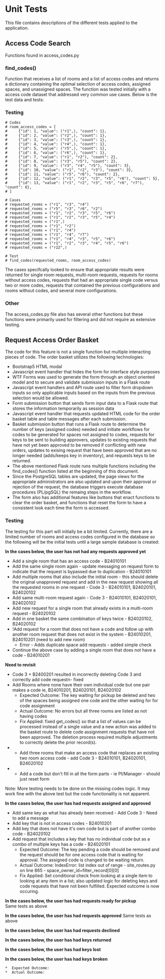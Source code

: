 # Unit Tests

This file contains descriptions of the different tests applied to the application.  

## Access Code Search
Functions found in access_codes.py

### find_codes()
Function that receives a list of rooms and a list of access codes and returns a dictionary containing the optimal selection of access codes, assigned spaces, and unassigned spaces.  The function was tested initially with a access code dataset that addressed very common use cases.  Below is the test data and tests:


### Testing
``` 
# Codes
# room_access_codes = [
#     {"id": 1, "value": ("r1",), "count": 1},
#     {"id": 2, "value": ("r2",), "count": 1},
#     {"id": 3, "value": ("r3",), "count": 1},
#     {"id": 4, "value": ("r4",), "count": 1},
#     {"id": 5, "value": ("r5",), "count": 1},
#     {"id": 6, "value": ("r6",), "count": 1},
#     {"id": 7, "value": ("r1", "r2"), "count": 2},
#     {"id": 8, "value": ("r3", "r5"), "count": 2},
#     {"id": 9, "value": ("r3", "r4", "r5"), "count": 3},
#     {"id": 10, "value": ("r1", "r2", "r3"), "count": 3},
#     {"id": 11, "value": ("r5", "r6"), "count": 2},
#     {"id": 12, "value": ("r1", "r2", "r3", "r5", "r6"), "count": 5},
#     {"id": 13, "value": ("r1", "r2", "r3", "r5", "r6", "r7"), "count": 6},
# ]
```
``` 
# Cases
# requested_rooms = ("r1", "r3", "r4")
# requested_rooms = ("r5", "r3", "r6", "r2")
# requested_rooms = ("r1", "r2", "r3", "r5", "r6")
# requested_rooms = ("r1", "r2", "r3", "r5", "r4")
# requested_rooms = ("r1",)
# requested_rooms = ("r1", "r2")
# requested_rooms = ("r1", "r4")
# requested_rooms = ("r1", "r4", "r7")
# requested_rooms = ("r1", "r4", "r3", "r5", "r6")
# requested_rooms = ("r1", "r2", "r3", "r4", "r5", "r6")
# requested_rooms = ("r22",)
```
``` 
# Test
# find_codes(requested_rooms, room_access_codes)
```
The cases specifcally looked to ensure that appropriate results were returned for single room requests, multi-room requests, requests for rooms without access codes, requests that had an appropriate single code versus two or more codes, requests that contained the previous configurations and rooms without codes, and several more configurations.  

### Other
The access_codes.py file also has several other functions but these functions were primarily used for filtering and did not require as extensive testing.  

## Request Access Order Basket

The code for this feature is not a single function but multiple interacting pieces of code.  The order basket utilizes the following technologies:  
*  Bootstrap5 HTML modal
*  Javascript event handler that hides the form for interface style purposes  
*  WTF Forms was used to generate the form through an object oriented model and to secure and validate submission inputs in a Flask route
*  Javascript event handlers and API route used to filter form dropdown inputs so only applicable inputs based on the inputs from the previous selection would be allowed.
*  Form submission button that sends form input data to a Flask route that stores the information temporarily as session data
*  Javascript event handler that requests updated HTML code for the order basket table and table messages after each submission.  
*  Basket submission button that runs a Flask route to determine the number of keys (assigned codes) needed and initiate workflows for codes to be generated for spaces not assigned to codes, requests for keys to be sent to building approvers, updates to existing requests that have not yet been approved to be removed if conflicting with new orders, updates to exising request that have been approved that are no longer needed (adds/keeps key in inventory), and requests keys to be returned.
*  The above mentioned Flask route runs multiple functions including the find_codes() function listed at the beginning of this document.   
*  Since the PostgreSQL tables are updated, the page views for the appropriate administrators are also updated and upon their approval or rejection of the request, the database triggers execute database procedures (PL/pgSQL) the remaing steps in the workflow.  
*  The form also has additional features like buttons that enact functions to clear the order basket, and functions that reset the form to have a consistent look each time the form is accessed.  

### Testing  

The testing for this part will initially be a bit limited.  Currently, there are a limited number of rooms and access codes configured in the database so the following will be the initial tests until a large sample database is created:  

**In the cases below, the user has not had any requests approved yet**  
*  Add a single room that has an access code  - B24010101
*  Add the same single room again - update messaging on request form to indicate that the request is bypassed due to duplication  - B24010101
*  Add multiple rooms that also include the initial room - this should delete the original unapproved request and add in the new request showing all the requested rooms in one request - Code 3 - B24010101, B24020101, B24020102
*  Add same multi-room request again - Code 3 - B24010101, B24020101, B24020102
*  Add new request for a single room that already exists in a multi-room request - B24020102
*  Add in one basket the same combination of keys twice - B24020102,  B24020102
*  !Add request for a room that does not have a code and follow up with another room request that does not exist in the system - B24010201, B24010201 (need to add new room)
    * Error - Adds duplicate space add requests - added simple check
*  Continue the above case by adding a single room that does not have a code - B24010201

**Need to revisit**
*  Code 3 + B2400201 resulted in incorrectly deleting Code 3 and correctly add code requestn- fixed
*  Add Rooms where none have their own individual code but one pair makes a code ie, B24010201, B24020101, B24020102
    * Expected Outcome:  The key waiting for pickup be deleted and two of the spaces being assigned one code and the other waiting for for code assignment
    * Actual Outcome:  No errors but all three rooms are listed as not having codes
    * Fix Applied:  fixed get_codes() so that a list of values can be processed instead of a single value and a new action was added to the basket route to delete code assignment requests that have not been approved.  The deletion process required multiple adjustments to correctly delete the prior record(s).  
*  - Add three rooms that make an access code that replaces an existing two room access code - add Code 3 - B24010101, B24020101, B24020102
* - Add a code but don't fill in all the form parts - ie PI/Manager - should just reset form

Note:  More testing needs to be done on the missing codes logic.  It may work fine with the above test but the code functionality is not apparent.

**In the cases below, the user has had requests assigned and approved**
*  Add same key as what has already been received - Add Code 3 - Need to add a message
*  Add key that is not in access codes - B24010201
*  Add key that does not have it's own code but is part of another combo code - B24020102
*  Add request that includes a key that has no individual code but as a combo of multiple keys has a code - B24020101
    * Expected Outcome:  The key pending a code should be removed and the request should be for one access code that is waiting for approval. The assigned code is changed to be waiting return.
    * Actual Outcome:  IndexError: list index out of range - site_routes.py on line 865 - space_owner_id=filter_record[0][0]
    * Fix Applied:  Set conditional check from looking at a single item to looking at any item in a list; also updated logic for deleting keys and code requests that have not been fulfilled.  Expected outcome is now occuring.  

**In the cases below, the user has had requests ready for pickup**  
Same tests as above


**In the cases below, the user has had requests approved**
Same tests as above


**In the cases below, the user has had requests declined**



**In the cases below, the user has had keys returned**



**In the cases below, the user has had keys lost**  



**In the cases below, the user has had keys broken**


    *  Expected Outcome:  
    *  Actual Outcome:  



